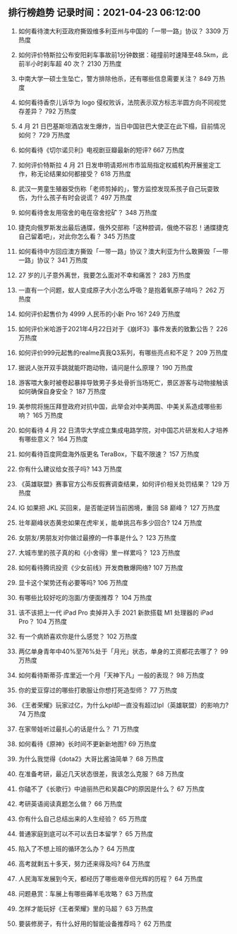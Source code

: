
## 排行榜趋势 记录时间：2021-04-23 06:12:00
  
  1. 如何看待澳大利亚政府撕毁维多利亚州与中国的「一带一路」协议？ 3309 万热度
    
  2. 如何评价特斯拉公布安阳刹车事故前1分钟数据：碰撞前时速降至48.5km，此前半小时刹车超 40 次？ 2130 万热度
    
  3. 中南大学一硕士生坠亡，警方排除他杀，还有哪些信息需要关注？ 849 万热度
    
  4. 如何看待香奈儿诉华为 logo 侵权败诉，法院表示双方标志半圆方向不同视觉存差异？ 792 万热度
    
  5. 4 月 21 日巴基斯坦酒店发生爆炸，当日中国驻巴大使正在此下榻，目前情况如何？ 729 万热度
    
  6. 如何看待《切尔诺贝利》电视剧豆瓣最新的短评? 667 万热度
    
  7. 如何评价特斯拉 4 月 21 日发申明请郑州市市监局指定权威机构开展鉴定工作，称无论结果如何都接受？ 618 万热度
    
  8. 武汉一男童生殖器受伤称「老师剪掉的」，警方监控发现系孩子自己玩耍致伤，为什么孩子有时会说谎？ 497 万热度
    
  9. 如何看待舍友用宿舍的电在宿舍挖矿？ 348 万热度
    
  10. 捷克向俄罗斯发出最后通牒，俄外交部称「这种腔调，俄绝不容忍！通牒捷克自己留着吧」，对此你怎么看？ 345 万热度
    
  11. 如何看待中方回应澳方撕毁「一带一路」协议？澳大利亚为什么敢撕毁「一带一路」协议？ 341 万热度
    
  12. 27 岁的儿子意外离世，我要怎么面对不幸和痛苦？ 283 万热度
    
  13. 一直有一个问题，蚁人变成原子大小怎么呼吸？是抱着氧原子啃吗？ 262 万热度
    
  14. 如何评价起售价为 4999 人民币的小新 Pro 16? 249 万热度
    
  15. 如何评价米哈游于2021年4月22日对于《崩坏3》事件发表的致歉公告？ 226 万热度
    
  16. 如何评价999元起售的realme真我Q3系列，有哪些亮点和不足？ 209 万热度
    
  17. 据说人张开双手跳就能吓跑动物，请问是什么原理？ 190 万热度
    
  18. 游客喂大象时被卷起暴摔导致男子多处骨折当场死亡，景区游客与动物接触该如何确保自身安全？ 187 万热度
    
  19. 美参院将施压拜登政府对抗中国，此举会对中美两国、中美关系造成哪些影响？ 165 万热度
    
  20. 如何看待 4 月 22 日清华大学成立集成电路学院，对中国芯片研发和人才培养有哪些意义？ 164 万热度
    
  21. 如何看待百度网盘海外版更名 TeraBox，下载不限速？ 157 万热度
    
  22. 你有什么建议给女孩子吗? 143 万热度
    
  23. 《英雄联盟》赛事官方公布反假赛调查结果，如何评价相关处罚结果？ 129 万热度
    
  24. IG 如果把 JKL 买回来，是否能逆转当前困境，重回 S8 巅峰？ 127 万热度
    
  25. 壮年巅峰状态黄忠如果在虎牢关，能单挑吕布多少回合? 124 万热度
    
  26. 女朋友/男朋友对你做过最撩的一件事是什么？ 123 万热度
    
  27. 大城市里的孩子真的和《小舍得》里一样累吗？ 123 万热度
    
  28. 如何看待腾讯投资《少女前线》开发商散爆网络? 107 万热度
    
  29. 显卡这个架势还有必要等吗? 106 万热度
    
  30. 有哪些比较好吃的泡面/方便面推荐？ 104 万热度
    
  31. 该不该把上一代 iPad Pro 卖掉并入手 2021 新款搭载 M1 处理器的 iPad Pro？ 104 万热度
    
  32. 有一个病娇喜欢你是什么感觉？ 102 万热度
    
  33. 两亿单身青年中40%至76%处于「月光」状态，单身的工资都花去哪了？ 99 万热度
    
  34. 如何看待斯蒂芬·库里近一个月「天神下凡」一般的表现？ 98 万热度
    
  35. 你的爱豆穿过的哪些打歌服让你想打死造型师？ 77 万热度
    
  36. 《王者荣耀》玩家过亿，为什么kpl却一直没有超过lpl（英雄联盟）的影响力? 74 万热度
    
  37. 在家带娃听过最扎心的话是什么？ 71 万热度
    
  38. 如何看待《原神》长时间不更新新地图? 69 万热度
    
  39. 为什么我觉得《dota2》大哥比酱油简单？ 68 万热度
    
  40. 在准备考研，最近几天状态很差，我该怎么克服？ 68 万热度
    
  41. 你磕不了《长歌行》中迪丽热巴和吴磊CP的原因是什么？ 67 万热度
    
  42. 考研英语阅读真题怎么做？ 66 万热度
    
  43. 你有什么自己总结出来的人生经验？ 65 万热度
    
  44. 普通家庭到底可以不可以去日本留学？ 65 万热度
    
  45. 陷入了不想上班的循环怎么办？ 64 万热度
    
  46. 高考就剩五十多天，努力还来得及吗? 64 万热度
    
  47. 人民海军发展到今天，都经历了哪些艰辛但光辉的历程？ 64 万热度
    
  48. 问题悬赏：车展上有哪些薅羊毛攻略？ 63 万热度
    
  49. 怎样才能玩好《王者荣耀》里的马超？ 63 万热度
    
  50. 要装修房子，有什么好用的智能设备推荐吗？ 62 万热度
    